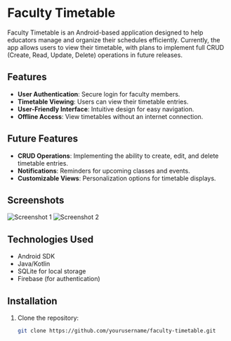 # Faculty Timetable

Faculty Timetable is an Android-based application designed to help educators manage and organize their schedules efficiently. Currently, the app allows users to view their timetable, with plans to implement full CRUD (Create, Read, Update, Delete) operations in future releases.

## Features

- **User Authentication**: Secure login for faculty members.
- **Timetable Viewing**: Users can view their timetable entries.
- **User-Friendly Interface**: Intuitive design for easy navigation.
- **Offline Access**: View timetables without an internet connection.

## Future Features

- **CRUD Operations**: Implementing the ability to create, edit, and delete timetable entries.
- **Notifications**: Reminders for upcoming classes and events.
- **Customizable Views**: Personalization options for timetable displays.

## Screenshots

![Screenshot 1](link_to_screenshot1)
![Screenshot 2](link_to_screenshot2)

## Technologies Used

- Android SDK
- Java/Kotlin
- SQLite for local storage
- Firebase (for authentication)

## Installation

1. Clone the repository:
   ```bash
   git clone https://github.com/yourusername/faculty-timetable.git
